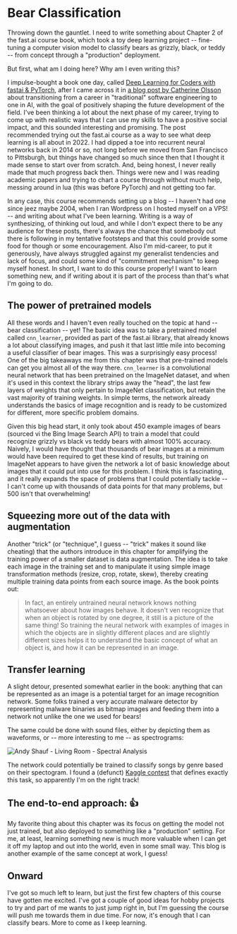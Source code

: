 # Bear Classification

Throwing down the gauntlet. I need to write something about Chapter 2 of the
fast.ai course book, which took a toy deep learning project -- fine-tuning a
computer vision model to classify bears as grizzly, black, or teddy -- from
concept through a "production" deployment.

But first, what am I doing here? Why am I even writing this?

I impulse-bought a book one day, called [Deep Learning for Coders with fastai &
PyTorch](https://www.amazon.com/Deep-Learning-Coders-fastai-PyTorch/dp/1492045527),
after I came across it in [a blog post by Catherine
Olsson](https://80000hours.org/articles/ml-engineering-career-transition-guide/)
about transitioning from a career in "traditional" software engineering to one
in AI, with the goal of positively shaping the future development of the field.
I've been thinking a lot about the next phase of my career, trying to come up
with realistic ways that I can use my skills to have a positive social impact,
and this sounded interesting and promising. The post recommended trying out the
fast.ai course as a way to see what deep learning is all about in 2022. I had
dipped a toe into recurrent neural networks back in 2014 or so, not long before
we moved from San Francisco to Pittsburgh, but things have changed so much
since then that I thought it made sense to start over from scratch. And, being
honest, I never really made that much progress back then. Things were new and I
was reading academic papers and trying to chart a course through without much
help, messing around in lua (this was before PyTorch) and not getting too far.

In any case, this course recommends setting up a blog -- I haven't had one
since jeez maybe 2004, when I ran Wordpress on I hosted myself on a VPS! -- and
writing about what I've been learning. Writing is a way of synthesizing, of
thinking out loud, and while I don't expect there to be any audience for these
posts, there's always the chance that somebody out there is following in my
tentative footsteps and that this could provide some food for though or some
encouragement. Also I'm mid-career, to put it generously, have always struggled
against my generalist tendencies and lack of focus, and could some kind of
"commitment mechanism" to keep myself honest. In short, I want to do this
course properly! I want to learn something new, and if writing about it is part
of the process than that's what I'm going to do.

## The power of pretrained models

All these words and I haven't even really touched on the topic at hand -- bear
classification -- yet! The basic idea was to take a pretrained model called
`cnn_learner`, provided as part of the fast.ai library, that already knows a
lot about classifying images, and push it that last little mile into becoming a
useful classifier of bear images. This was a surprisingly easy process! One of
the big takeaways me from this chapter was that pre-trained models can get you
almost all of the way there. `cnn_learner` is a convolutional neural network
that has been pretrained on the ImageNet dataset, and when it's used in this
context the library strips away the "head", the last few layers of weights that
only pertain to ImageNet classification, but retain the vast majority of
training weights. In simple terms, the network already understands the basics
of image recognition and is ready to be customized for different, more specific
problem domains.

Given this big head start, it only took about 450 example images of bears
(sourced vi the Bing Image Search API) to train a model that could recognize
grizzly vs black vs teddy bears with almost 100% accuracy. Naively, I would
have thought that thousands of bear images at a minimum would have been
required to get these kind of results, but training on ImageNet appears to have
given the network a lot of basic knowledge about images that it could put into
use for this problem. I think this is fascinating, and it really expands the
space of problems that I could potentially tackle -- I can't come up with
thousands of data points for that many problems, but 500 isn't that
overwhelming!

## Squeezing more out of the data with augmentation

Another "trick" (or "technique", I guess -- "trick" makes it sound like
cheating) that the authors introduce in this chapter for amplifying the
training power of a smaller dataset is data augmentation. The idea is to take
each image in the training set and to manipulate it using simple image
transformation methods (resize, crop, rotate, skew), thereby creating multiple
training data points from each source image. As the book points out:

> In fact, an entirely untrained neural network knows nothing whatsoever about
> how images behave. It doesn't ven recognize that when an object is rotated by
> one degree, it still is a picture of the same thing! So training the neural
> network with examples of images in which the objects are in slightly
> different places and are slightly different sizes helps it to understand the
> basic concept of what an object is, and how it can be represented in an
> image.

## Transfer learning

A slight detour, presented somewhat earlier in the book: anything that can be
represented as an image is a potential target for an image recognition network.
Some folks trained a very accurate malware detector by representing malware
binaries as bitmap images and feeding them into a network not unlike the one we
used for bears!

The same could be done with sound files, either by depicting them as waveforms,
or -- more interesting to me -- as spectrograms:

![Andy Shauf - Living Room - Spectral
Analysis](/assets/images/2022-03-06-waveform.jpg "A spectogram of 'Living Room'
by Andy Shauf (a very good song)")

The network could potentially be trained to classify songs by genre based on
their spectogram. I found a (defunct) [Kaggle
contest](https://www.kaggle.com/c/multitask-music-classification) that defines
exactly this task, so apparently I'm on the right track!

## The end-to-end approach: 👍

My favorite thing about this chapter was its focus on getting the model not
just trained, but also deployed to something like a "production" setting. For
me, at least, learning something new is much more valuable when I can get it
off my laptop and out into the world, even in some small way. This blog is
another example of the same concept at work, I guess!

## Onward

I've got so much left to learn, but just the first few chapters of this course
have gotten me excited. I've got a couple of good ideas for hobby projects to
try and part of me wants to just jump right in, but I'm guessing the course
will push me towards them in due time. For now, it's enough that I can classify
bears. More to come as I keep learning.

